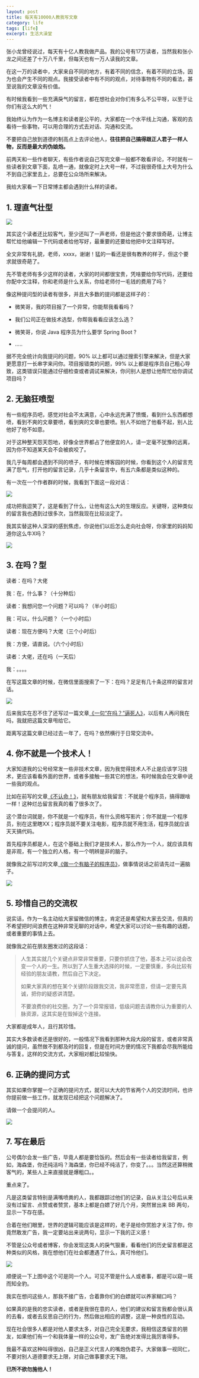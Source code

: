 ```yaml
---
layout: post
title: 每天有10000人教我写文章
category: life
tags: [life]
excerpt: 生活大澡堂
---
```


张小龙曾经说过，每天有十亿人教我做产品。我的公号有17万读者，当然我和张小龙之间还差了十万八千里，但每天也有一万人读我的文章。

在这一万的读者中，大家来自不同的地方，有着不同的信念，有着不同的立场，因为也会产生不同的观点。我接受读者中有不同的观点，对待事物有不同的看法，甚至说我的文章没有价值。

有时候我看到一些充满戾气的留言，都在想社会对你们有多么不公平呀，以至于让你们有这么大的气！

我始终认为作为一名博主和读者是公平的，大家都在一个水平线上沟通，客观的去看待一些事物，可以用合理的方式去对话、沟通和交流。

不要把自己放到道德的制高点上去评论他人，**往往把自己搞得跟正人君子一样人物，反而是最大的伪娘炮。**

前两天和一些作者聊天，有些作者说自己写完文章一般都不敢看评论，不时就有一些读者到文章下面，乱喷一通，就像定时上大号一样，不过我很奇怪上大号为什么不到自己家里去上，总要在公众场所来解决。

我给大家看一下日常博主都会遇到什么样的读者。

## 1. 理直气壮型

![](http://favorites.ren/assets/images/2019/it/thousandpeople01.jpeg)

其实这个读者还比较客气，至少还叫了一声老师，但是他这个要求很奇葩，让博主帮忙给他编辑一下代码或者给他写好，最重要的还要给他把中文注释写好。

全文非常有礼貌，老师，xxxx，谢谢！猛的一看还是很有教养的样子，但这个要求就很奇葩了。

先不管老师有多少这样的读者，大家的时间都很宝贵，凭啥要给你写代码，还要给你配中文注释，你和老师是什么关系，你给老师付一毛钱的费用了吗？

像这种提问型的读者有很多，并且大多数的提问都是这样子的：

- 微笑哥，我的项目报了一个异常，你能帮我看看吗？

- 我们公司正在做技术选型，你帮我看看应该怎么选？

- 微笑哥，你说 Java 程序员为什么要学 Spring Boot ?

- .....

据不完全统计向我提问的问题，90% 以上都可以通过搜索引擎来解决，但是大家更愿意打一长串字来问你。项目报错类的问题，99% 以上都是程序员自己粗心导致，这类错误只能通过仔细检查或者调试来解决，你问别人是想让他帮忙给你调试项目吗？

## 2. 无脑狂喷型

有一些程序员吧，感觉对社会不太满意，心中永远充满了愤慨，看到什么东西都想喷，看到不爽的文章要喷，看到爽的文章也要喷。别人不如他了他看不起，别人比他好了他不如意。

对于这种整天怨天怨地，好像全世界都占了他便宜的人，请一定毫不犹豫的远离，因为你不知道某天会不会被疯咬了。

我几乎每周都会遇到不同的喷子，有时候在博客园的时候，你看到这个人的留言充满了怨气，打开他的留言记录，几乎十条留言中，有五六条都是类似这种的。

有一次在一个作者群的时候，我看到下面这一段对话：

![](http://favorites.ren/assets/images/2019/it/thousandpeople02.jpeg)

成功把我逗笑了，这是看到了什么，让他有这么大的生理反应。关键呀，这种类似的留言我也遇到过很多次，当然我现在比较淡定了。

我其实替这种人深深的感到焦虑，你说他们以后怎么走向社会呀，你家里的妈妈知道你这么牛X吗？

![](http://favorites.ren/assets/images/2019/it/thousandpeople03.jpeg)

## 3. 在吗？型

读者：在吗？大佬

我：在，什么事？（十分种后）

读者：我想问您一个问题？可以吗？（半小时后）

我：可以，什么问题？（一个小时后）

读者：现在方便吗？大佬（三个小时后）

我：方便，请直说。（六个小时后）

读者：大佬，还在吗（一天后）

我：。。。。

在写这篇文章的时候，在微信里面搜索了一下：在吗？足足有几十条这样的留言对话。

![](http://favorites.ren/assets/images/2019/it/thousandpeople04.jpeg)

后来我实在忍不住了还写过一篇文章[《一句“在吗？”逼死人》](https://mp.weixin.qq.com/s/B3ZcdiM2bD1cvXoMiFmpfw)，以后有人再问我在吗，我就把这篇文章甩给它。

距离写这篇文章已经过去一年了，在吗？依然横行于日常交流中。

## 4. 你不就是一个技术人！

大家知道我的公号经常发一些非技术文章，因为我觉得技术人不止是应该学习技术，更应该看看外面的世界，或者多接触一些其它的想法，有时候我会在文章中说一些我的观点。

比如在前写的文章[《不认命！》](https://mp.weixin.qq.com/s/yKuH8ndkZ7m3qMAwAfcuRw)，就有朋友给我留言：不就是个程序员，搞得跟啥一样！这种烂怂留言我真的看了很多次了。

这个潜台词就是，你不就是一个程序员，有什么资格写影片；你不就是一个程序员，别在这里瞎XX；程序员就不要关注电影，程序员就不用生活，程序员就应该天天搞代码。

首先程序员都是人，在这个基础上我们才是技术人，那么作为一个人，就应该具有是非观，有一个独立的人格，有一个明辨是非的脑子。

就像我之前写过的文章[《做一个有脑子的程序员》](https://mp.weixin.qq.com/s/kuvFDZuDpxp67PUxvtPM3Q)，做事情说话之前请先过一遍脑子。

![](http://favorites.ren/assets/images/2019/it/thousandpeople05.jpeg)

## 5. 珍惜自己的交流权

说实话，作为一名主动给大家留微信的博主，肯定还是希望和大家去交流，但真的不希望把时间浪费在这种非常无聊的对话中，希望大家可以讨论一些有趣的话题，或者重要的事情上去。

就像我之前在朋友圈发过的这段话：

>人生其实就几个关键点非常非常重要，只要你抓住了他，基本上可以说会改变一个人的一生。所以到了人生重大选择的时候，一定要慎重，多向比较有经验的朋友请教，然后自己下决定。
>
>如果大家真的想在某个关键阶段跟我交流，我非常愿意，但请一定要先真诚，把你的疑惑讲清楚。
>
>不要浪费你的社交圈，为了一个异常报错，低级问题去请教你认为重要的人脉资源，这其实是在毁掉这个连接。

大家都是成年人，且行其珍惜。

其实大多数读者还是很好的，一般情况下我看到那种大段大段的留言，或者非常真诚的提问，虽然做不到都及时的回复，但是在时间方便的情况下我都会尽我所能给与答复。这样的交流方式，大家相对都比较愉快。

## 6. 正确的提问方式

其实如果你掌握一个正确的提问方式，就可以大大的节省两个人的交流时间，也许你提前做一些工作，就发现已经把这个问题解决了。

请做一个会提问的人。

![](http://favorites.ren/assets/images/2019/it/thousandpeople07.jpeg)

## 7. 写在最后

公号偶尔会发一些广告，毕竟人都是要恰饭的。然后会有一些读者给我留言，例如，海森堡，你还纯洁吗？海森堡，你已经不纯洁了，你变了。。。当然这还算稍微客气的，某些人上来直接就是爆粗口。。

重点来了。

凡是这类留言特别是满嘴喷粪的人，我都跟踪过他们的记录，自从关注公号后从来没有过留言、点赞或者赞赏，基本上都是白嫖了好几个月，突然冒出来 BB 两句，显示一下存在感。

合着在他们眼里，世界的逻辑可能应该是这样的，老子是给你赏脸才关注了你，你竟然敢发广告，我一定要站出来说两句，显示一下我的正义感！

不管是公众号或者博客，你会发现这类人的戾气狠重，看看他们的历史留言都是这种类似的风格，我在想他们在社会都遭遇了什么，真可怜他们。

![](http://favorites.ren/assets/images/2019/it/thousandpeople06.jpeg)

顺便说一下上图中这个可是同一个人。可见不管是什么人或者事，都是可以窥一斑而知全豹。

我实在想问这些人，那我不接广告，合着靠你们的白嫖就可以养家糊口吗？

如果真的是我的忠实读者，或者是我很在意的人，他们的建议和留言我都会很认真的去看，或者去反思自己的行为，然后做出相应的调整，这是一种良性的互动。

现在社会很多人都是对他人要求太多，对自己完全无要求，我相信这类留言的朋友，如果他们有一个和我体量一样的公众号，发广告绝对发得比我厉害得多。

我最不喜欢这种叫得很凶，自己是正义代言人的嘴炮伪君子。大家做事一视同仁，不要对别人道德要求无上限，对自己做事要求无下限。

**已所不欲勿施他人！**
